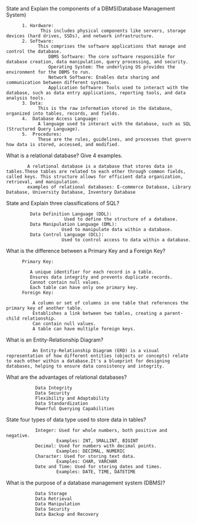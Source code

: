 State and Explain the components of a DBMS(Database Management System)

          1. Hardware:
                 This includes physical components like servers, storage devices (hard drives, SSDs), and network infrastructure.
          2. Software:
                This comprises the software applications that manage and control the database.
                    DBMS Software: The core software responsible for database creation, data manipulation, query processing, and security.
                    Operating System: The underlying OS provides the environment for the DBMS to run.
                    Network Software: Enables data sharing and communication between different systems.
                    Application Software: Tools used to interact with the database, such as data entry applications, reporting tools, and data analysis tools.  
          3. Data:
                This is the raw information stored in the database, organized into tables, records, and fields.   
          4.  Database Access Language:
                A language used to interact with the database, such as SQL (Structured Query Language).    
          5.  Procedures:
                These are the rules, guidelines, and processes that govern how data is stored, accessed, and modified.

What is a relational database? Give 4 examples.

            A relational database is a database that stores data in tables.These tables are related to each other through common fields, called keys. This structure allows for efficient data organization, retrieval, and manipulation.
            examples of relational databases: E-commerce Database, Library Database, University Database, Inventory Database

State and Explain three classifications of SQL?

             Data Definition Language (DDL):
                          Used to define the structure of a database.
             Data Manipulation Language (DML):
                         Used to manipulate data within a database.             
             Data Control Language (DCL):
                         Used to control access to data within a database.     

What is the difference between a Primary Key and a Foreign Key?

          Primary Key:

             A unique identifier for each record in a table.
             Ensures data integrity and prevents duplicate records.
             Cannot contain null values.
             Each table can have only one primary key.
          Foreign Key:

              A column or set of columns in one table that references the primary key of another table.
              Establishes a link between two tables, creating a parent-child relationship.
              Can contain null values.
              A table can have multiple foreign keys.

What is an Entity-Relationship Diagram?

              An Entity-Relationship Diagram (ERD) is a visual representation of how different entities (objects or concepts) relate to each other within a database.It's a blueprint for designing databases, helping to ensure data consistency and integrity.   

What are the advantages of relational databases?

               Data Integrity
               Data Security
               Flexibility and Adaptability
               Data Standardization
               Powerful Querying Capabilities

State four types of data type used to store data in tables?

               Integer: Used for whole numbers, both positive and negative.
                       Examples: INT, SMALLINT, BIGINT
               Decimal: Used for numbers with decimal points.
                       Examples: DECIMAL, NUMERIC
               Character: Used for storing text data.
                       Examples: CHAR, VARCHAR
               Date and Time: Used for storing dates and times.
                       Examples: DATE, TIME, DATETIME

What is the purpose of a database management system (DBMS)?

               Data Storage
               Data Retrieval
               Data Manipulation
               Data Security
               Data Backup and Recovery
